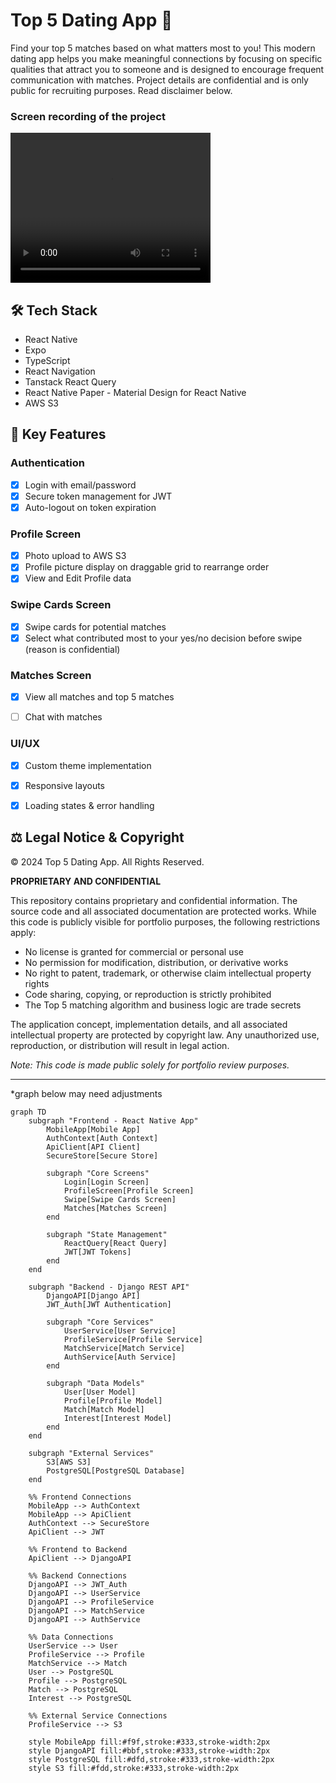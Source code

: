 # Top 5 Dating App 💝

Find your top 5 matches based on what matters most to you! This modern dating app helps you make meaningful connections by focusing on specific qualities that attract you to someone and is designed to encourage frequent communication with matches. Project details are confidential and is only public for recruiting purposes. Read disclaimer below.


### Screen recording of the project

<video width="320" height="240" controls>
  <source src="https://s3.us-east-2.amazonaws.com/rashaunwarner.com/top5-screen-recording.mp4" type="video/mp4">
</video>


## 🛠 Tech Stack
- React Native
- Expo
- TypeScript
- React Navigation
- Tanstack React Query
- React Native Paper - Material Design for React Native
- AWS S3


## 🚀 Key Features

### Authentication
- [x] Login with email/password
- [x] Secure token management for JWT
- [x] Auto-logout on token expiration

### Profile Screen
- [x] Photo upload to AWS S3
- [x] Profile picture display on draggable grid to rearrange order
- [x] View and Edit Profile data

### Swipe Cards Screen
- [x] Swipe cards for potential matches
- [x] Select what contributed most to your yes/no decision before swipe (reason is confidential)

### Matches Screen
- [x] View all matches and top 5 matches
- [ ] Chat with matches


### UI/UX
- [x] Custom theme implementation
- [x] Responsive layouts
- [x] Loading states & error handling



## ⚖️ Legal Notice & Copyright

© 2024 Top 5 Dating App. All Rights Reserved.

**PROPRIETARY AND CONFIDENTIAL**

This repository contains proprietary and confidential information. The source code and all associated documentation are protected works. While this code is publicly visible for portfolio purposes, the following restrictions apply:

- No license is granted for commercial or personal use
- No permission for modification, distribution, or derivative works
- No right to patent, trademark, or otherwise claim intellectual property rights
- Code sharing, copying, or reproduction is strictly prohibited
- The Top 5 matching algorithm and business logic are trade secrets

The application concept, implementation details, and all associated intellectual property are protected by copyright law. Any unauthorized use, reproduction, or distribution will result in legal action.

*Note: This code is made public solely for portfolio review purposes.*

---
\*graph below may need adjustments

```mermaid
graph TD
    subgraph "Frontend - React Native App"
        MobileApp[Mobile App]
        AuthContext[Auth Context]
        ApiClient[API Client]
        SecureStore[Secure Store]
        
        subgraph "Core Screens"
            Login[Login Screen]
            ProfileScreen[Profile Screen]
            Swipe[Swipe Cards Screen]
            Matches[Matches Screen]
        end
        
        subgraph "State Management"
            ReactQuery[React Query]
            JWT[JWT Tokens]
        end
    end
    
    subgraph "Backend - Django REST API"
        DjangoAPI[Django API]
        JWT_Auth[JWT Authentication]
        
        subgraph "Core Services"
            UserService[User Service]
            ProfileService[Profile Service]
            MatchService[Match Service]
            AuthService[Auth Service]
        end
        
        subgraph "Data Models"
            User[User Model]
            Profile[Profile Model]
            Match[Match Model]
            Interest[Interest Model]
        end
    end
    
    subgraph "External Services"
        S3[AWS S3]
        PostgreSQL[PostgreSQL Database]
    end
    
    %% Frontend Connections
    MobileApp --> AuthContext
    MobileApp --> ApiClient
    AuthContext --> SecureStore
    ApiClient --> JWT
    
    %% Frontend to Backend
    ApiClient --> DjangoAPI
    
    %% Backend Connections
    DjangoAPI --> JWT_Auth
    DjangoAPI --> UserService
    DjangoAPI --> ProfileService
    DjangoAPI --> MatchService
    DjangoAPI --> AuthService
    
    %% Data Connections
    UserService --> User
    ProfileService --> Profile
    MatchService --> Match
    User --> PostgreSQL
    Profile --> PostgreSQL
    Match --> PostgreSQL
    Interest --> PostgreSQL
    
    %% External Service Connections
    ProfileService --> S3

    style MobileApp fill:#f9f,stroke:#333,stroke-width:2px
    style DjangoAPI fill:#bbf,stroke:#333,stroke-width:2px
    style PostgreSQL fill:#dfd,stroke:#333,stroke-width:2px
    style S3 fill:#fdd,stroke:#333,stroke-width:2px
